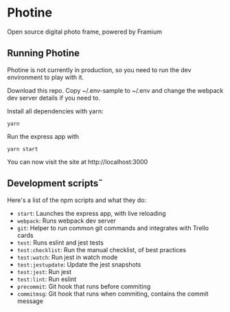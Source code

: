 # Photine

Open source digital photo frame, powered by Framium

## Running Photine
Photine is not currently in production, so you need to run the dev environment to play with it.

Download this repo. Copy ~/.env-sample to ~/.env and change the webpack dev server details if you need to.

Install all dependencies with yarn:
```
yarn
```
Run the express app with
```
yarn start
```
You can now visit the site at http://localhost:3000

## Development scripts˜
Here's a list of the npm scripts and what they do:

- `start`: Launches the express app, with live reloading
- `webpack`: Runs webpack dev server
- `git`: Helper to run common git commands and integrates with Trello cards
- `test`: Runs eslint and jest tests
- `test:checklist`: Run the manual checklist, of best practices
- `test:watch`: Run jest in watch mode
- `test:jestupdate`: Update the jest snapshots
- `test:jest`: Run jest
- `test:lint`: Run eslint
- `precommit`: Git hook that runs before commiting
- `commitmsg`: Git hook that runs when commiting, contains the commit message
